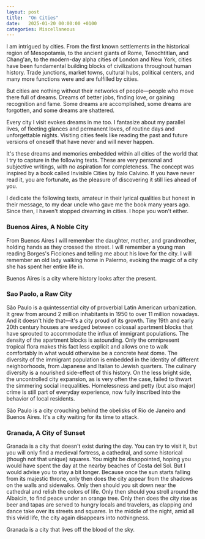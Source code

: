 ```yaml
---
layout: post
title:  "On Cities"
date:   2025-01-20 00:00:00 +0100
categories: Miscellaneous
---
```


I am intrigued by cities. From the first known settlements in the historical region of Mesopotamia, to the ancient giants of Rome, Tenochtitlan, and Chang'an, to the modern-day alpha cities of London and New York, cities have been fundamental building blocks of civilizations throughout human history. Trade junctions, market towns, cultural hubs, political centers, and many more functions were and are fulfilled by cities.

But cities are nothing without their networks of people—people who move there full of dreams. Dreams of better jobs, finding love, or gaining recognition and fame. Some dreams are accomplished, some dreams are forgotten, and some dreams are shattered.

Every city I visit evokes dreams in me too. I fantasize about my parallel lives, of fleeting glances and permanent loves, of routine days and unforgettable nights. Visiting cities feels like reading the past and future versions of oneself that have never and will never happen.

It's these dreams and memories embedded within all cities of the world that I try to capture in the following texts. These are very personal and subjective writings, with no aspiration for completeness. The concept was inspired by a book called Invisible Cities by Italo Calvino. If you have never read it, you are fortunate, as the pleasure of discovering it still lies ahead of you.

I dedicate the following texts, amateur in their lyrical qualities but honest in their message, to my dear uncle who gave me the book many years ago. Since then, I haven't stopped dreaming in cities. I hope you won't either.

### Buenos Aires, A Noble City

From Buenos Aires I will remember the daughter, mother, and grandmother, holding hands as they crossed the street. I will remember a young man reading Borges's Ficciones and telling me about his love for the city. I will remember an old lady walking home in Palermo, evoking the magic of a city she has spent her entire life in.

Buenos Aires is a city where history looks after the present.

### Sao Paolo, a Raw City

São Paulo is a quintessential city of proverbial Latin American urbanization. It grew from around 2 million inhabitants in 1950 to over 11 million nowadays. And it doesn't hide that—it's a city proud of its growth. Tiny 19th and early 20th century houses are wedged between colossal apartment blocks that have sprouted to accommodate the influx of immigrant populations. The density of the apartment blocks is astounding. Only the omnipresent tropical flora makes this fact less explicit and allows one to walk comfortably in what would otherwise be a concrete heat dome. The diversity of the immigrant population is embedded in the identity of different neighborhoods, from Japanese and Italian to Jewish quarters. The culinary diversity is a nourished side-effect of this history. On the less bright side, the uncontrolled city expansion, as is very often the case, failed to thwart the simmering social inequalities. Homelessness and petty (but also major) crime is still part of everyday experience, now fully inscribed into the behavior of local residents.

São Paulo is a city crouching behind the obelisks of Rio de Janeiro and Buenos Aires. It's a city waiting for its time to attack.

### Granada, A City of Sunset

Granada is a city that doesn't exist during the day. You can try to visit it, but you will only find a medieval fortress, a cathedral, and some historical (though not that unique) squares. You might be disappointed, hoping you would have spent the day at the nearby beaches of Costa del Sol. But I would advise you to stay a bit longer. Because once the sun starts falling from its majestic throne, only then does the city appear from the shadows on the walls and sidewalks. Only then should you sit down near the cathedral and relish the colors of life. Only then should you stroll around the Albaicín, to find peace under an orange tree. Only then does the city rise as beer and tapas are served to hungry locals and travelers, as clapping and dance take over its streets and squares. In the middle of the night, amid all this vivid life, the city again disappears into nothingness.

Granada is a city that lives off the blood of the sky.